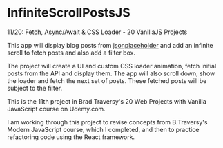 # InfiniteScrollPostsJS
11/20: Fetch, Async/Await &amp; CSS Loader - 20 VanillaJS Projects

This app will display blog posts from [jsonplaceholder](https://jsonplaceholder.typicode.com) and add an infinite scroll to fetch posts and also add a filter box.

The project will create a UI and custom CSS loader animation, fetch initial posts from the API and display them.  The app will also scroll down, show the loader and fetch the next set of posts.  These fetched posts will be subject to the filter.

This is the 11th project in Brad Traversy's 20 Web Projects with Vanilla JavaScript course on Udemy.com.

I am working through this project to revise concepts from B.Traversy's Modern JavaScript course, which I completed, and then to practice refactoring code using the React framework.

